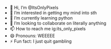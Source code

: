 - 👋 Hi, I’m @ItsOnlyPixels
- 👀 I’m interested in getting my mind into sth
- 🌱 I’m currently learning python
- 💞️ I’m looking to collaborate on literally anything
- 📫 How to reach me ig:its_only_pixels
- 😄 Pronouns: WEEEEE
- ⚡ Fun fact: I just quit gambling

<!---
ItsOnlyPixels/ItsOnlyPixels is a ✨ special ✨ repository because its `README.md` (this file) appears on your GitHub profile.
You can click the Preview link to take a look at your changes.
--->
